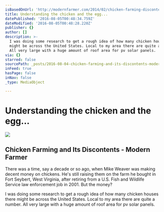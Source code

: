```yaml
---
isBasedOnUrl: 'http://modernfarmer.com/2014/02/chicken-farming-discontents/'
title: Understanding the chicken and the egg...
datePublished: '2016-08-05T00:48:34.759Z'
dateModified: '2016-08-05T00:48:28.220Z'
publisher: {}
author: []
description: >-
  I was doing some research to get a rough idea of how many chicken houses there
  might be across the United States. Local to my area there are quite a number.
  All very large with a huge amount of roof area for pv solar panels.
via: {}
starred: false
sourcePath: _posts/2016-08-04-chicken-farming-and-its-discontents-modern-farmer.md
inFeed: true
hasPage: false
inNav: false
_type: MediaObject

---
```

# Understanding the chicken and the egg...

<article style=""><img src="http://cdn.modernfarmer.com/wp-content/uploads/2014/02/chickfarm1.jpg" /><h1>Chicken Farming and Its Discontents - Modern Farmer</h1><p>There was a time, say a decade or so ago, when Mike Weaver was making decent money on chickens. He's still raising them on the farm he bought in Fort Seybert, West Virginia, after retiring from a U.S. Fish and Wildlife Service law enforcement job in 2001. But the money?</p></article>

I was doing some research to get a rough idea of how many chicken houses there might be across the United States. Local to my area there are quite a number. All very large with a huge amount of roof area for pv solar panels.